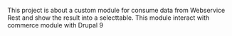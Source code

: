This project is about a custom module for consume data from Webservice Rest and show the result into a selecttable.
This module interact with commerce module with Drupal 9